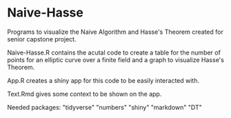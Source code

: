 # Naive-Hasse
Programs to visualize the Naive Algorithm and Hasse's Theorem created for senior capstone project.

Naive-Hasse.R contains the acutal code to create a table for the number of points for an elliptic curve over a finite field and a graph to visualize Hasse's Theorem.

App.R creates a shiny app for this code to be easily interacted with.

Text.Rmd gives some context to be shown on the app.

Needed packages:
  "tidyverse"
  "numbers"
  "shiny"
  "markdown"
  "DT"
